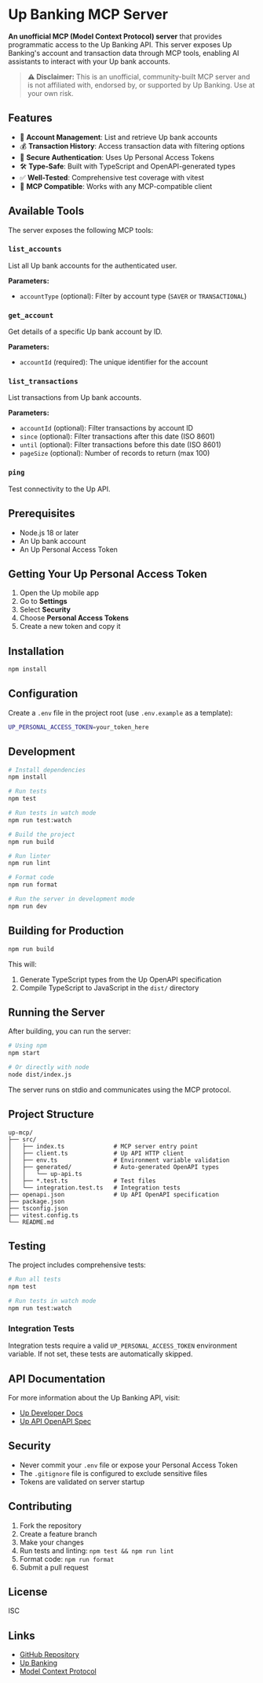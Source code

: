 # Up Banking MCP Server

**An unofficial MCP (Model Context Protocol) server** that provides programmatic access to the Up Banking API. This server exposes Up Banking's account and transaction data through MCP tools, enabling AI assistants to interact with your Up bank accounts.

> **⚠️ Disclaimer:** This is an unofficial, community-built MCP server and is not affiliated with, endorsed by, or supported by Up Banking. Use at your own risk.

## Features

- 🏦 **Account Management**: List and retrieve Up bank accounts
- 💰 **Transaction History**: Access transaction data with filtering options
- 🔐 **Secure Authentication**: Uses Up Personal Access Tokens
- 🛠️ **Type-Safe**: Built with TypeScript and OpenAPI-generated types
- ✅ **Well-Tested**: Comprehensive test coverage with vitest
- 📡 **MCP Compatible**: Works with any MCP-compatible client

## Available Tools

The server exposes the following MCP tools:

### `list_accounts`
List all Up bank accounts for the authenticated user.

**Parameters:**
- `accountType` (optional): Filter by account type (`SAVER` or `TRANSACTIONAL`)

### `get_account`
Get details of a specific Up bank account by ID.

**Parameters:**
- `accountId` (required): The unique identifier for the account

### `list_transactions`
List transactions from Up bank accounts.

**Parameters:**
- `accountId` (optional): Filter transactions by account ID
- `since` (optional): Filter transactions after this date (ISO 8601)
- `until` (optional): Filter transactions before this date (ISO 8601)
- `pageSize` (optional): Number of records to return (max 100)

### `ping`
Test connectivity to the Up API.

## Prerequisites

- Node.js 18 or later
- An Up bank account
- An Up Personal Access Token

## Getting Your Up Personal Access Token

1. Open the Up mobile app
2. Go to **Settings**
3. Select **Security**
4. Choose **Personal Access Tokens**
5. Create a new token and copy it

## Installation

```bash
npm install
```

## Configuration

Create a `.env` file in the project root (use `.env.example` as a template):

```bash
UP_PERSONAL_ACCESS_TOKEN=your_token_here
```

## Development

```bash
# Install dependencies
npm install

# Run tests
npm test

# Run tests in watch mode
npm run test:watch

# Build the project
npm run build

# Run linter
npm run lint

# Format code
npm run format

# Run the server in development mode
npm run dev
```

## Building for Production

```bash
npm run build
```

This will:
1. Generate TypeScript types from the Up OpenAPI specification
2. Compile TypeScript to JavaScript in the `dist/` directory

## Running the Server

After building, you can run the server:

```bash
# Using npm
npm start

# Or directly with node
node dist/index.js
```

The server runs on stdio and communicates using the MCP protocol.

## Project Structure

```
up-mcp/
├── src/
│   ├── index.ts              # MCP server entry point
│   ├── client.ts             # Up API HTTP client
│   ├── env.ts                # Environment variable validation
│   ├── generated/            # Auto-generated OpenAPI types
│   │   └── up-api.ts
│   ├── *.test.ts             # Test files
│   └── integration.test.ts   # Integration tests
├── openapi.json              # Up API OpenAPI specification
├── package.json
├── tsconfig.json
├── vitest.config.ts
└── README.md
```

## Testing

The project includes comprehensive tests:

```bash
# Run all tests
npm test

# Run tests in watch mode
npm run test:watch
```

### Integration Tests

Integration tests require a valid `UP_PERSONAL_ACCESS_TOKEN` environment variable. If not set, these tests are automatically skipped.

## API Documentation

For more information about the Up Banking API, visit:
- [Up Developer Docs](https://developer.up.com.au/)
- [Up API OpenAPI Spec](https://github.com/up-banking/api)

## Security

- Never commit your `.env` file or expose your Personal Access Token
- The `.gitignore` file is configured to exclude sensitive files
- Tokens are validated on server startup

## Contributing

1. Fork the repository
2. Create a feature branch
3. Make your changes
4. Run tests and linting: `npm test && npm run lint`
5. Format code: `npm run format`
6. Submit a pull request

## License

ISC

## Links

- [GitHub Repository](https://github.com/wakeless/up-mcp)
- [Up Banking](https://up.com.au/)
- [Model Context Protocol](https://modelcontextprotocol.io/)
